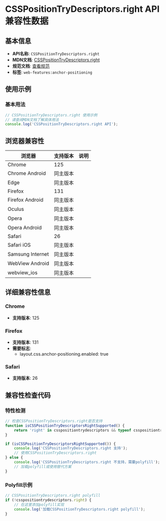 # CSSPositionTryDescriptors.right API 兼容性数据

## 基本信息

- **API名称**: `CSSPositionTryDescriptors.right`
- **MDN文档**: [CSSPositionTryDescriptors.right](https://developer.mozilla.org/docs/Web/API/CSSPositionTryDescriptors#instance_properties)
- **规范文档**: [查看规范](https://drafts.csswg.org/css-anchor-position-1/#dom-csspositiontrydescriptors-right)
- **标签**: `web-features:anchor-positioning`

## 使用示例

### 基本用法

```javascript
// CSSPositionTryDescriptors.right 使用示例
// 请查阅MDN文档了解具体用法
console.log('CSSPositionTryDescriptors.right API');
```

## 浏览器兼容性

| 浏览器 | 支持版本 | 说明 |
|--------|----------|------|
| Chrome | 125 |  |
| Chrome Android | 同主版本 |  |
| Edge | 同主版本 |  |
| Firefox | 131 |  |
| Firefox Android | 同主版本 |  |
| Oculus | 同主版本 |  |
| Opera | 同主版本 |  |
| Opera Android | 同主版本 |  |
| Safari | 26 |  |
| Safari iOS | 同主版本 |  |
| Samsung Internet | 同主版本 |  |
| WebView Android | 同主版本 |  |
| webview_ios | 同主版本 |  |

## 详细兼容性信息

### Chrome

- **支持版本**: 125

### Firefox

- **支持版本**: 131
- **需要标志**: 
  - layout.css.anchor-positioning.enabled: true

### Safari

- **支持版本**: 26

## 兼容性检查代码

### 特性检测

```javascript
// 检查CSSPositionTryDescriptors.right是否支持
function isCSSPositionTryDescriptorsRightSupported() {
    return 'right' in csspositiontrydescriptors && typeof csspositiontrydescriptors.right === 'function';
}

if (isCSSPositionTryDescriptorsRightSupported()) {
    console.log('CSSPositionTryDescriptors.right 支持');
    // 使用CSSPositionTryDescriptors.right
} else {
    console.log('CSSPositionTryDescriptors.right 不支持，需要polyfill');
    // 加载polyfill或使用替代方案
}
```

### Polyfill示例

```javascript
// CSSPositionTryDescriptors.right polyfill
if (!csspositiontrydescriptors.right) {
    // 在这里添加polyfill实现
    console.log('加载CSSPositionTryDescriptors.right polyfill');
}
```

